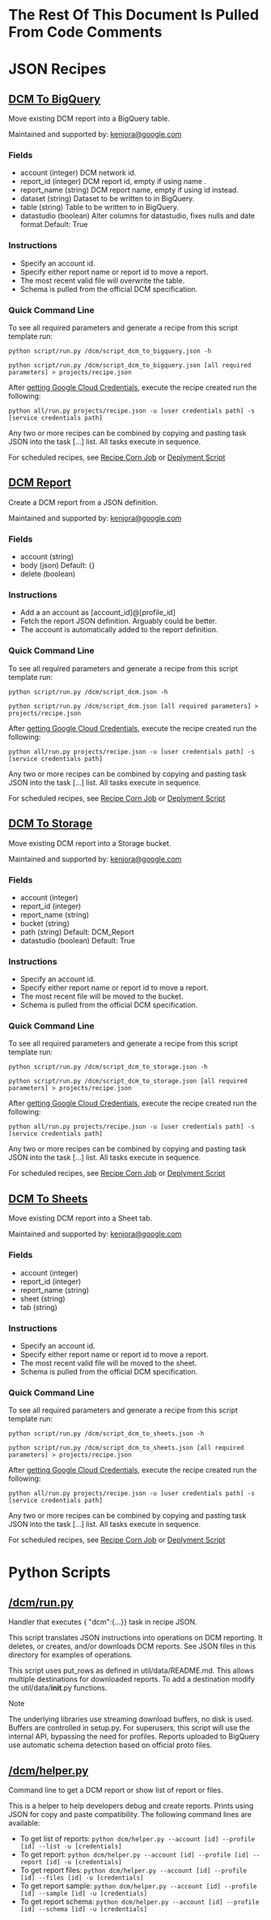 # The Rest Of This Document Is Pulled From Code Comments


# JSON Recipes

## [DCM To BigQuery](/dcm/script_dcm_to_bigquery.json)

Move existing DCM report into a BigQuery table.

Maintained and supported by: kenjora@google.com

### Fields

- account (integer) DCM network id.
- report_id (integer) DCM report id, empty if using name .
- report_name (string) DCM report name, empty if using id instead.
- dataset (string) Dataset to be written to in BigQuery.
- table (string) Table to be written to in BigQuery.
- datastudio (boolean) Alter columns for datastudio, fixes nulls and date format.Default: True

### Instructions

- Specify an account id.
- Specify either report name or report id to move a report.
- The most recent valid file will overwrite the table.
- Schema is pulled from the official DCM specification.

### Quick Command Line

To see all required parameters and generate a recipe from this script template run:

`python script/run.py /dcm/script_dcm_to_bigquery.json -h`

`python script/run.py /dcm/script_dcm_to_bigquery.json [all required parameters] > projects/recipe.json`

After [getting Google Cloud Credentials](/auth/README.md), execute the recipe created run the following:

`python all/run.py projects/recipe.json -u [user credentials path] -s [service credentials path]`

Any two or more recipes can be combined by copying and pasting task JSON into the task [...] list.  All tasks execute in sequence.

For scheduled recipes, see [Recipe Corn Job](/cron/README.md) or [Deplyment Script](/deploy/README.md)

## [DCM Report](/dcm/script_dcm.json)

Create a DCM report from a JSON definition.

Maintained and supported by: kenjora@google.com

### Fields

- account (string) 
- body (json) Default: {}
- delete (boolean)

### Instructions

- Add a an account as [account_id]@[profile_id]
- Fetch the report JSON definition. Arguably could be better.
- The account is automatically added to the report definition.

### Quick Command Line

To see all required parameters and generate a recipe from this script template run:

`python script/run.py /dcm/script_dcm.json -h`

`python script/run.py /dcm/script_dcm.json [all required parameters] > projects/recipe.json`

After [getting Google Cloud Credentials](/auth/README.md), execute the recipe created run the following:

`python all/run.py projects/recipe.json -u [user credentials path] -s [service credentials path]`

Any two or more recipes can be combined by copying and pasting task JSON into the task [...] list.  All tasks execute in sequence.

For scheduled recipes, see [Recipe Corn Job](/cron/README.md) or [Deplyment Script](/deploy/README.md)

## [DCM To Storage](/dcm/script_dcm_to_storage.json)

Move existing DCM report into a Storage bucket.

Maintained and supported by: kenjora@google.com

### Fields

- account (integer) 
- report_id (integer) 
- report_name (string) 
- bucket (string) 
- path (string) Default: DCM_Report
- datastudio (boolean) Default: True

### Instructions

- Specify an account id.
- Specify either report name or report id to move a report.
- The most recent file will be moved to the bucket.
- Schema is pulled from the official DCM specification.

### Quick Command Line

To see all required parameters and generate a recipe from this script template run:

`python script/run.py /dcm/script_dcm_to_storage.json -h`

`python script/run.py /dcm/script_dcm_to_storage.json [all required parameters] > projects/recipe.json`

After [getting Google Cloud Credentials](/auth/README.md), execute the recipe created run the following:

`python all/run.py projects/recipe.json -u [user credentials path] -s [service credentials path]`

Any two or more recipes can be combined by copying and pasting task JSON into the task [...] list.  All tasks execute in sequence.

For scheduled recipes, see [Recipe Corn Job](/cron/README.md) or [Deplyment Script](/deploy/README.md)

## [DCM To Sheets](/dcm/script_dcm_to_sheets.json)

Move existing DCM report into a Sheet tab.

Maintained and supported by: kenjora@google.com

### Fields

- account (integer) 
- report_id (integer) 
- report_name (string) 
- sheet (string) 
- tab (string)

### Instructions

- Specify an account id.
- Specify either report name or report id to move a report.
- The most recent valid file will be moved to the sheet.
- Schema is pulled from the official DCM specification.

### Quick Command Line

To see all required parameters and generate a recipe from this script template run:

`python script/run.py /dcm/script_dcm_to_sheets.json -h`

`python script/run.py /dcm/script_dcm_to_sheets.json [all required parameters] > projects/recipe.json`

After [getting Google Cloud Credentials](/auth/README.md), execute the recipe created run the following:

`python all/run.py projects/recipe.json -u [user credentials path] -s [service credentials path]`

Any two or more recipes can be combined by copying and pasting task JSON into the task [...] list.  All tasks execute in sequence.

For scheduled recipes, see [Recipe Corn Job](/cron/README.md) or [Deplyment Script](/deploy/README.md)

# Python Scripts


## [/dcm/run.py](/dcm/run.py)

Handler that executes { "dcm":{...}} task in recipe JSON.

This script translates JSON instructions into operations on DCM reporting.
It deletes, or creates, and/or downloads DCM reports.  See JSON files in
this directory for examples of operations.

This script uses put_rows as defined in util/data/README.md. This allows
multiple destinations for downloaded reports. To add a destination modify
the util/data/__init__.py functions.

Note

The underlying libraries use streaming download buffers, no disk is used.
Buffers are controlled in setup.py.
For superusers, this script will use the internal API, bypassing the 
need for profiles.
Reports uploaded to BigQuery use automatic schema detection based on official
proto files.  



## [/dcm/helper.py](/dcm/helper.py)

Command line to get a DCM report or show list of report or files.

This is a helper to help developers debug and create reports. Prints using JSON for
copy and paste compatibility. The following command lines are available:

- To get list of reports: `python dcm/helper.py --account [id] --profile [id] --list -u [credentials]`
- To get report: `python dcm/helper.py --account [id] --profile [id] --report [id] -u [credentials]`
- To get report files: `python dcm/helper.py --account [id] --profile [id] --files [id] -u [credentials]`
- To get report sample: `python dcm/helper.py --account [id] --profile [id] --sample [id] -u [credentials]`
- To get report schema: `python dcm/helper.py --account [id] --profile [id] --schema [id] -u [credentials]`


